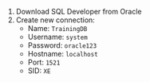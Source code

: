 1. Download SQL Developer from Oracle
2. Create new connection:
   - Name: `TrainingDB`
   - Username: `system`
   - Password: `oracle123`
   - Hostname: `localhost`
   - Port: `1521`
   - SID: `XE`
